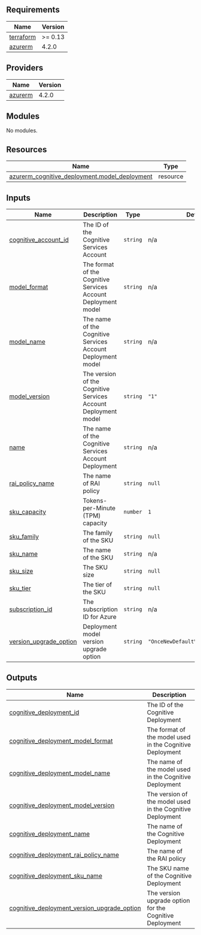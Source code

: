 ## Requirements

| Name | Version |
|------|---------|
| <a name="requirement_terraform"></a> [terraform](#requirement\_terraform) | >= 0.13 |
| <a name="requirement_azurerm"></a> [azurerm](#requirement\_azurerm) | 4.2.0 |

## Providers

| Name | Version |
|------|---------|
| <a name="provider_azurerm"></a> [azurerm](#provider\_azurerm) | 4.2.0 |

## Modules

No modules.

## Resources

| Name | Type |
|------|------|
| [azurerm_cognitive_deployment.model_deployment](https://registry.terraform.io/providers/hashicorp/azurerm/4.2.0/docs/resources/cognitive_deployment) | resource |

## Inputs

| Name | Description | Type | Default | Required |
|------|-------------|------|---------|:--------:|
| <a name="input_cognitive_account_id"></a> [cognitive\_account\_id](#input\_cognitive\_account\_id) | The ID of the Cognitive Services Account | `string` | n/a | yes |
| <a name="input_model_format"></a> [model\_format](#input\_model\_format) | The format of the Cognitive Services Account Deployment model | `string` | n/a | yes |
| <a name="input_model_name"></a> [model\_name](#input\_model\_name) | The name of the Cognitive Services Account Deployment model | `string` | n/a | yes |
| <a name="input_model_version"></a> [model\_version](#input\_model\_version) | The version of the Cognitive Services Account Deployment model | `string` | `"1"` | no |
| <a name="input_name"></a> [name](#input\_name) | The name of the Cognitive Services Account Deployment | `string` | n/a | yes |
| <a name="input_rai_policy_name"></a> [rai\_policy\_name](#input\_rai\_policy\_name) | The name of RAI policy | `string` | `null` | no |
| <a name="input_sku_capacity"></a> [sku\_capacity](#input\_sku\_capacity) | Tokens-per-Minute (TPM) capacity | `number` | `1` | no |
| <a name="input_sku_family"></a> [sku\_family](#input\_sku\_family) | The family of the SKU | `string` | `null` | no |
| <a name="input_sku_name"></a> [sku\_name](#input\_sku\_name) | The name of the SKU | `string` | n/a | yes |
| <a name="input_sku_size"></a> [sku\_size](#input\_sku\_size) | The SKU size | `string` | `null` | no |
| <a name="input_sku_tier"></a> [sku\_tier](#input\_sku\_tier) | The tier of the SKU | `string` | `null` | no |
| <a name="input_subscription_id"></a> [subscription\_id](#input\_subscription\_id) | The subscription ID for Azure | `string` | n/a | yes |
| <a name="input_version_upgrade_option"></a> [version\_upgrade\_option](#input\_version\_upgrade\_option) | Deployment model version upgrade option | `string` | `"OnceNewDefaultVersionAvailable"` | no |

## Outputs

| Name | Description |
|------|-------------|
| <a name="output_cognitive_deployment_id"></a> [cognitive\_deployment\_id](#output\_cognitive\_deployment\_id) | The ID of the Cognitive Deployment |
| <a name="output_cognitive_deployment_model_format"></a> [cognitive\_deployment\_model\_format](#output\_cognitive\_deployment\_model\_format) | The format of the model used in the Cognitive Deployment |
| <a name="output_cognitive_deployment_model_name"></a> [cognitive\_deployment\_model\_name](#output\_cognitive\_deployment\_model\_name) | The name of the model used in the Cognitive Deployment |
| <a name="output_cognitive_deployment_model_version"></a> [cognitive\_deployment\_model\_version](#output\_cognitive\_deployment\_model\_version) | The version of the model used in the Cognitive Deployment |
| <a name="output_cognitive_deployment_name"></a> [cognitive\_deployment\_name](#output\_cognitive\_deployment\_name) | The name of the Cognitive Deployment |
| <a name="output_cognitive_deployment_rai_policy_name"></a> [cognitive\_deployment\_rai\_policy\_name](#output\_cognitive\_deployment\_rai\_policy\_name) | The name of the RAI policy |
| <a name="output_cognitive_deployment_sku_name"></a> [cognitive\_deployment\_sku\_name](#output\_cognitive\_deployment\_sku\_name) | The SKU name of the Cognitive Deployment |
| <a name="output_cognitive_deployment_version_upgrade_option"></a> [cognitive\_deployment\_version\_upgrade\_option](#output\_cognitive\_deployment\_version\_upgrade\_option) | The version upgrade option for the Cognitive Deployment |
